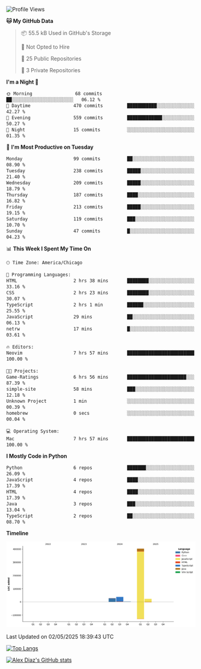 <!--START_SECTION:waka-->
![Profile Views](http://img.shields.io/badge/Profile%20Views-0-blue)

**🐱 My GitHub Data** 

> 📦 55.5 kB Used in GitHub's Storage 
 > 
> 🚫 Not Opted to Hire
 > 
> 📜 25 Public Repositories 
 > 
> 🔑 3 Private Repositories 
 > 
**I'm a Night 🦉** 

```text
🌞 Morning                68 commits          ██░░░░░░░░░░░░░░░░░░░░░░░   06.12 % 
🌆 Daytime                470 commits         ███████████░░░░░░░░░░░░░░   42.27 % 
🌃 Evening                559 commits         █████████████░░░░░░░░░░░░   50.27 % 
🌙 Night                  15 commits          ░░░░░░░░░░░░░░░░░░░░░░░░░   01.35 % 
```
📅 **I'm Most Productive on Tuesday** 

```text
Monday                   99 commits          ██░░░░░░░░░░░░░░░░░░░░░░░   08.90 % 
Tuesday                  238 commits         █████░░░░░░░░░░░░░░░░░░░░   21.40 % 
Wednesday                209 commits         █████░░░░░░░░░░░░░░░░░░░░   18.79 % 
Thursday                 187 commits         ████░░░░░░░░░░░░░░░░░░░░░   16.82 % 
Friday                   213 commits         █████░░░░░░░░░░░░░░░░░░░░   19.15 % 
Saturday                 119 commits         ███░░░░░░░░░░░░░░░░░░░░░░   10.70 % 
Sunday                   47 commits          █░░░░░░░░░░░░░░░░░░░░░░░░   04.23 % 
```


📊 **This Week I Spent My Time On** 

```text
🕑︎ Time Zone: America/Chicago

💬 Programming Languages: 
HTML                     2 hrs 38 mins       ████████░░░░░░░░░░░░░░░░░   33.16 % 
CSS                      2 hrs 23 mins       ████████░░░░░░░░░░░░░░░░░   30.07 % 
TypeScript               2 hrs 1 min         ██████░░░░░░░░░░░░░░░░░░░   25.55 % 
JavaScript               29 mins             ██░░░░░░░░░░░░░░░░░░░░░░░   06.13 % 
netrw                    17 mins             █░░░░░░░░░░░░░░░░░░░░░░░░   03.61 % 

🔥 Editors: 
Neovim                   7 hrs 57 mins       █████████████████████████   100.00 % 

🐱‍💻 Projects: 
Game-Ratings             6 hrs 56 mins       ██████████████████████░░░   87.39 % 
simple-site              58 mins             ███░░░░░░░░░░░░░░░░░░░░░░   12.18 % 
Unknown Project          1 min               ░░░░░░░░░░░░░░░░░░░░░░░░░   00.39 % 
homebrew                 0 secs              ░░░░░░░░░░░░░░░░░░░░░░░░░   00.04 % 

💻 Operating System: 
Mac                      7 hrs 57 mins       █████████████████████████   100.00 % 
```

**I Mostly Code in Python** 

```text
Python                   6 repos             ███████░░░░░░░░░░░░░░░░░░   26.09 % 
JavaScript               4 repos             ████░░░░░░░░░░░░░░░░░░░░░   17.39 % 
HTML                     4 repos             ████░░░░░░░░░░░░░░░░░░░░░   17.39 % 
Java                     3 repos             ███░░░░░░░░░░░░░░░░░░░░░░   13.04 % 
TypeScript               2 repos             ██░░░░░░░░░░░░░░░░░░░░░░░   08.70 % 
```



**Timeline**

![Lines of Code chart](https://raw.githubusercontent.com/imloadinqqq/imloadinqqq/main/assets/bar_graph.png)


 Last Updated on 02/05/2025 18:39:43 UTC
<!--END_SECTION:waka-->

[![Top Langs](https://github-readme-stats.vercel.app/api/top-langs/?username=imloadinqqq)](https://github.com/anuraghazra/github-readme-stats)

[![Alex Diaz's GitHub stats](https://github-readme-stats.vercel.app/api?username=imloadinqqq&show_icons=true&theme=gradient)](https://github.com/anuraghazra/github-readme-stats)
